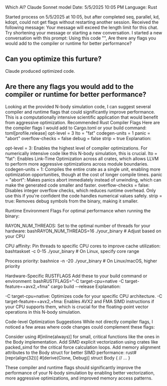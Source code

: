 Which AI?  Claude Sonnet model
Date: 5/5/2025  10:05 PM
Language: Rust

Started process on 5/5/2025 at 10:05, but after completed seq, parallel, kd, kdopt, could not get flags without restarting another session. 
Received the following message: Your message will exceed the length limit for this chat. Try shortening your message or starting a new conversation.
I started a new conversation with this prompt: Using this code "", Are there any flags you would add to the compiler or runtime for better performance?

Can you optimize this furture?
------------------------------
Claude produced optimized code.


Are there any flags you would add to the compiler or runtime for better
performance?
-----------------------------------------------------------------------
Looking at the provided N-body simulation code, I can suggest several compiler and runtime flags that could significantly improve performance. This is a computationally intensive scientific application that would benefit from aggressive optimization.
Recommended Rust Compiler Flags
Here are the compiler flags I would add to Cargo.toml or your build command:
toml[profile.release]
opt-level = 3
lto = "fat"
codegen-units = 1
panic = "abort"
overflow-checks = false
debug = false
strip = true
Explanation:

opt-level = 3: Enables the highest level of compiler optimizations. For numerically intensive code like this N-body simulation, this is crucial.
lto = "fat": Enables Link-Time Optimization across all crates, which allows LLVM to perform more aggressive optimizations across module boundaries.
codegen-units = 1: Compiles the entire crate as a single unit, enabling more optimization opportunities, though at the cost of longer compile times.
panic = "abort": Makes panics abort immediately instead of unwinding, which can make the generated code smaller and faster.
overflow-checks = false: Disables integer overflow checks, which reduces runtime overhead. Only use this if you're confident the code handles numerical values safely.
strip = true: Removes debug symbols from the binary, making it smaller.

Runtime Environment Flags
For optimal performance when running the binary:

RAYON_NUM_THREADS: Set to the optimal number of threads for your hardware:
bashRAYON_NUM_THREADS=16 ./your_binary  # Adjust based on your CPU

CPU affinity: Pin threads to specific CPU cores to improve cache utilization:
bashtaskset -c 0-15 ./your_binary  # On Linux, specify core range

Process priority:
bashnice -n -20 ./your_binary  # On Linux/macOS, higher priority


Hardware-Specific RUSTFLAGS
Add these to your build command or environment:
bashRUSTFLAGS="-C target-cpu=native -C target-feature=+avx2,+fma" cargo build --release
Explanation:

-C target-cpu=native: Optimizes code for your specific CPU architecture.
-C target-feature=+avx2,+fma: Enables AVX2 and FMA SIMD instructions if your CPU supports them, which is crucial for the floating-point vector operations in this N-body simulation.

Code-level Optimization Suggestions
While not directly compiler flags, I noticed a few areas where code changes could complement these flags:

Consider using #[inline(always)] for small, critical functions like the ones in the Body implementation.
Add SIMD explicit vectorization using crates like packed_simd for the critical force calculation loops.
Add memory alignment attributes to the Body struct for better SIMD performance:
rust#[repr(align(32))]
#[derive(Clone, Debug)]
struct Body {
    // ...
}


These compiler and runtime flags should significantly improve the performance of your N-body simulation by enabling better vectorization, more aggressive optimizations, and improved memory access patterns.